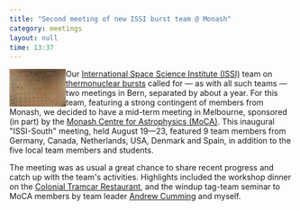 ```yaml
---
title: "Second meeting of new ISSI burst team @ Monash"
category: meetings
layout: null
time: 13:37
---
```

<!-- converted from blosxom format post using convert.pl dkg 22.1.2022 -->
  <!---- Begin .post ---->
<img src="images/issi-south.jpg" width="100" align="left"></a>
Our 
<a href="http://www.issibern.ch">International Space Science Institute (ISSI)</a>
team on 
<a href="http://www.issibern.ch/teams/thermo_burst">thermonuclear bursts</a>
called for &mdash; as with all such teams &mdash; two meetings in Bern, 
separated by about a year. For this team, featuring a strong contingent of
members from Monash, we decided to have a mid-term meeting in Melbourne,
sponsored (in part) by the
<a href="http://moca.monash.edu">Monash Centre for Astrophysics (MoCA)</a>.
This inaugural "ISSI-South" meeting, held August 19&mdash;23, featured 9 team
members from Germany, Canada, Netherlands, USA, Denmark and Spain, in addition
to the five local team members and students. 
</p>
<p>
The meeting was as usual a great chance to share recent progress and catch
up with the team's activities. Highlights included the workshop dinner on the
<a href="http://www.tramrestaurant.com.au">Colonial Tramcar Restaurant</a>,
and the windup tag-team seminar to MoCA members by team leader 
<a href="http://www.physics.mcgill.ca/~cumming/">Andrew Cumming</a>
and myself.
</p>
